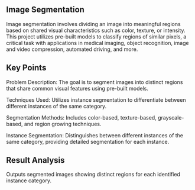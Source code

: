 ## Image Segmentation

Image segmentation involves dividing an image into meaningful regions based on shared visual characteristics such as color, texture, or intensity. This project utilizes pre-built models to classify regions of similar pixels, a critical task with applications in medical imaging, object recognition, image and video compression, automated driving, and more.


## Key Points

Problem Description: The goal is to segment images into distinct regions that share common visual features using pre-built models.

Techniques Used: Utilizes instance segmentation to differentiate between different instances of the same category.

Segmentation Methods: Includes color-based, texture-based, grayscale-based, and region growing techniques.

Instance Segmentation: Distinguishes between different instances of the same category, providing detailed segmentation for each instance.


## Result Analysis

Outputs segmented images showing distinct regions for each identified instance category.